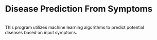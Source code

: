 # Disease Prediction From Symptoms
<br>This program utilizes machine learning algorithms to predict potential diseases based on input symptoms.<br>




